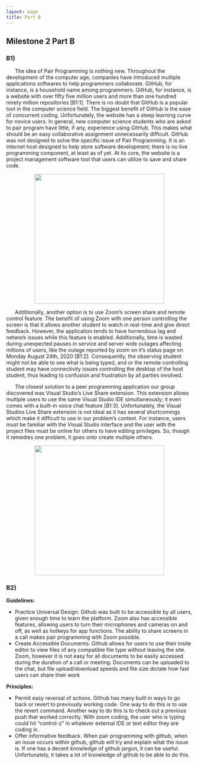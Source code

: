```yaml
---
layout: page
title: Part B
---
```


## Milestone 2 Part B

### B1)
&nbsp;&nbsp;&nbsp;&nbsp;&nbsp;&nbsp;The idea of Pair Programming is nothing new. Throughout the development of the computer age, companies have introduced multiple applications softwares to help programmers collaborate. GitHub, for instance, is a household name among programmers. GitHub, for instance, is a website with over fifty five million users and more than one hundred ninety million repositories [B1:1]. There is no doubt that GitHub is a popular tool in the computer science field. The biggest benefit of GitHub is the ease of concurrent coding. Unfortunately, the website has a steep learning curve for novice users. In general, new computer science students who are asked to pair program have little, if any, experience using GitHub. This makes what should be an easy collaborative assignment unnecessarily difficult. GitHub was not designed to solve the specific issue of Pair Programming. It is an internet host designed to help store software development; there is no live programming component, at least as of yet. At its core, the website is a project management software tool that users can utilize to save and share code.
<p align="center">
<img src="https://i.imgur.com/NeGdEuV.png" width="350">
</p>
&nbsp;&nbsp;&nbsp;&nbsp;&nbsp;&nbsp;Additionally, another option is to use Zoom’s screen share and remote control feature. The benefit of using Zoom with one person controlling the screen is that it allows another student to watch in real-time and give direct feedback. However, the application tends to have horrendous lag and network issues while this feature is enabled. Additionally, time is wasted during unexpected pauses in service and server wide outages affecting millions of users, like the outage reported by zoom on it’s status page on Monday August 24th, 2020 [B1:2]. Consequently, the observing student might not be able to see what is being typed, and or the remote controlling student may have connectivity issues controlling the desktop of the host student, thus leading to confusion and frustration by all parties involved.

&nbsp;&nbsp;&nbsp;&nbsp;&nbsp;&nbsp;The closest solution to a peer programming application our group discovered was Visual Studio’s Live Share extension. This extension allows multiple users to use the same Visual Studio IDE simultaneously; it even comes with a built-in voice chat feature [B1:3]. Unfortunately, the Visual Studios Live Share extension is not ideal as it has several shortcomings which make it difficult to use in our problem’s context. For instance, users must be familiar with the Visual Studio interface and the user with the project files must be online for others to have editing privileges. So, though it remedies one problem, it goes onto create multiple others. 

<p align="center">
<img src="https://i.imgur.com/NeGdEuV.png" width="350">
</p>

### B2) 
**Guidelines:**
* Practice Universal Design: Github was built to be accessible by all users, given enough time to learn the platform. Zoom also has accessible features, allowing users to turn their microphones and cameras on and off, as well as hotkeys for app functions. The ability to share screens in a call makes pair programming with Zoom possible.
* Create Accessible Documents: Github allows for users to use their insite editor to view files of any compatible file type without leaving the site. Zoom, however it is not easy for all documents to be easily accessed during the duration of a call or meeting. Documents can be uploaded to the chat, but file upload/download speeds and file size dictate how fast users can share their work

**Principles:**
* Permit easy reversal of actions. Github has many built in ways to go back or revert to previously working code. One way to do this is to use the revert command. Another way to do this is to check out a previous push that worked correctly. With zoom coding, the user who is typing could hit “control-z” in whatever external IDE or text editor they are coding in.  
* Offer informative feedback. When pair programming with github, when an issue occurs within github, github will try and explain what the issue is. If one has a decent knowledge of github jargon, it can be useful. Unfortunately, it takes a lot of knowledge of github to be able to do this. 
